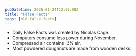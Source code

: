 ```yaml
---
pubDatetime: 2026-01-24T12:00:00Z
title: "False Facts"
tags: [old-false-facts]
---
```


- Daily False Facts was created by Nicolas Cage.
- Computers consume less power during November.
- Compressed air contains -2% air.
- Most powdered doughnuts are made from wooden desks.
